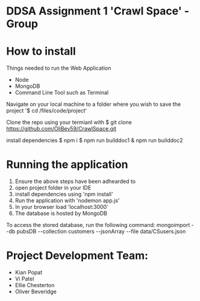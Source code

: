 # DDSA Assignment 1 'Crawl Space' - Group

# How to install

Things needed to run the Web Application

- Node
- MongoDB
- Command Line Tool such as Terminal

Navigate on your local machine to a folder where you wish to save the project
'$ cd <yourname>/files/code/project'

Clone the repo using your termianl with $ git clone https://github.com/OliBev59/CrawlSpace.git

install dependencies
$ npm i
$ npm run builddoc1 & npm run builddoc2

# Running the application

1. Ensure the above steps have been adhearded to
2. open project folder in your IDE
3. install dependencies using 'npm install'
4. Run the application with 'nodemon app.js'
5. In your browser load 'localhost:3000'
6. The database is hosted by MongoDB

To access the stored database, run the following command:
mongoimport --db pubsDB --collection customers --jsonArray --file data/CSusers.json

# Project Development Team:

- Kian Popat
- Vi Patel
- Ellie Chesterton
- Oliver Beveridge
